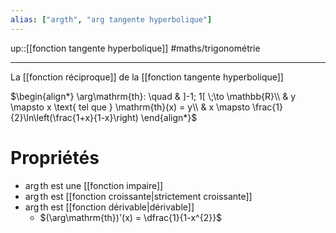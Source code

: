 ```yaml
---
alias: ["argth", "arg tangente hyperbolique"]
---
```

up::[[fonction tangente hyperbolique]]
#maths/trigonométrie 

----
La [[fonction réciproque]] de la [[fonction tangente hyperbolique]]

$\begin{align*} \arg\mathrm{th}: \quad & ]-1; 1[ \;\to \mathbb{R}\\ & y \mapsto x \text{ tel que } \mathrm{th}(x) = y\\ & x \mapsto \frac{1}{2}\ln\left(\frac{1+x}{1-x}\right) \end{align*}$

# Propriétés
 - $\arg\mathrm{th}$ est une [[fonction impaire]]
 - $\arg\mathrm{th}$ est [[fonction croissante|strictement croissante]]
 - $\arg\mathrm{th}$ est [[fonction dérivable|dérivable]]
     - $(\arg\mathrm{th})'(x) = \dfrac{1}{1-x^{2}}$





